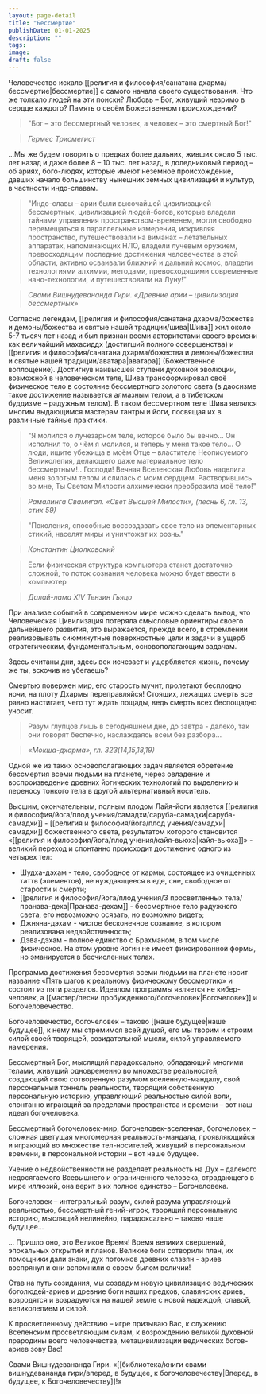 ```yaml
---
layout: page-detail
title: "Бессмертие"
publishDate: 01-01-2025
description: ""
tags:
image:
draft: false
---
```

Человечество искало [[религия и философия/санатана дхарма/бессмертие|бессмертие]] с самого начала своего существования. Что же толкало людей на эти поиски? Любовь – Бог, живущий незримо в сердце каждого? Память о своём Божественном происхождении?

>"Бог – это бессмертный человек, а человек – это смертный Бог!"

>*Гермес Трисмегист*

…Мы же будем говорить о предках более дальних, живших около 5 тыс. лет назад и даже более 8 – 10 тыс. лет назад, в доледниковый период – об ариях, бого-людях, которые имеют неземное происхождение, давших начало большинству нынешних земных цивилизаций и культур, в частности индо-славам.

>"Индо-славы – арии были высочайшей цивилизацией бессмертных, цивилизацией людей-богов, которые владели тайнами управления пространством-временем, могли свободно перемещаться в параллельные измерения, искривляя пространство, путешествовали на виманах – летательных аппаратах, напоминающих НЛО, владели лучевым оружием, превосходящим последние достижения человечества в этой области, активно осваивали ближний и дальний космос, владели технологиями алхимии, методами, превосходящими современные нано-технологии, и путешествовали на Луну!"

>*Свами Вишнудевананда Гири. «Древние арии – цивилизация бессмертных»*

Согласно легендам, [[религия и философия/санатана дхарма/божества и демоны/божества и святые нашей традиции/шива|Шива]] жил около 5-7 тысяч лет назад и был признан всеми авторитетами своего времени как величайший махасиддх (достигший полного совершенства) и [[религия и философия/санатана дхарма/божества и демоны/божества и святые нашей традиции/аватара|аватара]] (Божественное воплощение). Достигнув наивысшей ступени духовной эволюции, возможной в человеческом теле, Шива трансформировал своё физическое тело в состояние бессмертного золотого света (в даосизме такое достижение называется алмазным телом, а в тибетском буддизме – радужным телом). В таком бессмертном теле Шива являлся многим выдающимся мастерам тантры и йоги, посвящая их в различные тайные практики.

>"Я молился о лучезарном теле, которое было бы вечно... Он исполнил то, о чём я молился, и теперь у меня такое тело... О люди, ищите убежища в моём Отце – властителе Неописуемого Великолепия, делающего даже материальное тело бессмертным!.. Господи! Вечная Вселенская Любовь наделила меня золотым телом и слилась с моим сердцем. Растворившись во мне, Ты Светом Милости алхимически преобразила моё тело!"

>*Рамалинга Свамигал. «Свет Высшей Милости», (песнь 6, гл. 13, стих 59)*

>"Поколения, способные воссоздавать свое тело из элементарных стихий, населят миры и уничтожат их рознь."

>*Константин Циолковский*


>Если физическая структура компьютера станет достаточно сложной, то поток сознания человека можно будет ввести в компьютер

>*Далай-лама XIV Тензин Гьяцо*

При анализе событий в современном мире можно сделать вывод, что Человеческая Цивилизация потеряла смысловые ориентиры своего дальнейшего развития, это выражается, прежде всего, в стремлении реализовывать сиюминутные поверхностные цели и задачи в ущерб стратегическим, фундаментальным, основополагающим задачам.

Здесь считаны дни, здесь век исчезает и ущербляется жизнь, почему же ты, вскочив не убегаешь? 

Смертью повержен мир, его старость мучит, пролетают бесплодно ночи, на плоту Дхармы переправляйся! Стоящих, лежащих смерть все равно настигает, чего тут ждать пощады, ведь смерть всех беспощадно уносит. 

>Разум глупцов лишь в сегодняшнем дне, до завтра - далеко, так они говорят беспечно, наслаждаясь всем без разбора...

>*«Мокша-дхарма», гл. 323(14,15,18,19)*

Одной же из таких основополагающих задач является обретение бессмертия всеми людьми на планете, через овладение и воспроизведение древних йогических технологий по выделению и переносу тонкого тела в другой альтернативный носитель. 

Высшим, окончательным, полным плодом Лайя-йоги является [[религия и философия/йога/плод учения/самадхи/саруба-самадхи|саруба-самадхи]] - [[религия и философия/йога/плод учения/самадхи|самадхи]] божественного света, результатом которого становится «[[религия и философия/йога/плод учения/кайя-вьюха|кайя-вьюха]]» - великий переход и спонтанно происходит достижение одного из четырех тел:

* Шудха-дэхам - тело, свободное от кармы, состоящее из очищенных таттв (элементов), не нуждающееся в еде, сне, свободное от старости и смерти;
* [[религия и философия/йога/плод учения/3 просветленных тела/пранава-деха|Пранава-дехам]] - бессмертное тело радужного света, его невозможно осязать, но возможно видеть;
* Джняна-дэхам - чистое бесконечное сознание, в котором реализована недвойственность;
* Дэва-дэхам - полное единство с Брахманом, в том числе физическое. На этом уровне йогин не имеет фиксированной формы, но эманируется в бесчисленных телах.

Программа достижения бессмертия всеми людьми на планете носит название «Пять шагов к реальному физическому бессмертию» и состоит из пяти разделов. Идеалом программы является не кибер-человек, а [[мастер/песни пробужденного/богочеловек|Богочеловек]] и Богочеловечество.

Богочеловечество, богочеловек – таково [[наше будущее|наше будущее]], к нему мы стремимся всей душой, его мы творим и строим силой своей творящей, созидательной мысли, силой управляемого намерения.

Бессмертный Бог, мыслящий парадоксально, обладающий многими телами, живущий одновременно во множестве реальностей, создающий свою сотворенную разумом вселенную-мандалу, свой персональный тоннель реальности, творящий собственную персональную историю, управляющий реальностью силой воли, спонтанно играющий за пределами пространства и времени – вот наш идеал богочеловека. 

Бессмертный богочеловек-мир, богочеловек-вселенная, богочеловек – сложная цветущая многомерная реальность-мандала, проявляющийся и играющий во множестве тел-носителей, живущий в персональном времени, в персональной истории – вот наше будущее.

Учение о недвойственности не разделяет реальность на Дух – далекого недосягаемого Всевышнего и ограниченного человека, страдающего в мире иллюзий, она верит в их полное единство – Богочеловека.

Богочеловек – интегральный разум, силой разума управляющий реальностью, бессмертный гений-игрок, творящий персональную историю, мыслящий нелинейно, парадоксально – таково наше будущее…

… Пришло оно, это Великое Время! Время великих свершений, эпохальных открытий и планов. Великие боги сотворили план, их помощники дали знаки, дух потомков древних славян - ариев воспрянул и они вспомнили о своем былом величии!

Став на путь созидания, мы создадим новую цивилизацию ведических боголюдей-ариев и древние боги наших предков, славянских ариев, возродятся и возрадуются на нашей земле с новой надеждой, славой, великолепием и силой. 

К просветленному действию – игре призываю Вас, к служению Вселенским просветляющим силам, к возрождению великой духовной прародины всего человечества, метацивилизации ведических богов-ариев зову Вас!

Свами Вишнудевананда Гири. «[[библиотека/книги свами вишнудевананда гири/вперед, в будущее, к богочеловечеству|Вперед, в будущее, к Богочеловечеству]]!»
